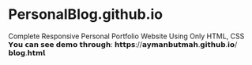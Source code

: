 # PersonalBlog.github.io
 Complete Responsive Personal Portfolio Website Using Only HTML, CSS
𝗬𝗼𝘂 𝗰𝗮𝗻 𝘀𝗲𝗲 𝗱𝗲𝗺𝗼 𝘁𝗵𝗿𝗼𝘂𝗴𝗵: 𝗵𝘁𝘁𝗽𝘀://𝗮𝘆𝗺𝗮𝗻𝗯𝘂𝘁𝗺𝗮𝗵.𝗴𝗶𝘁𝗵𝘂𝗯.𝗶𝗼/𝗯𝗹𝗼𝗴.𝗵𝘁𝗺𝗹
